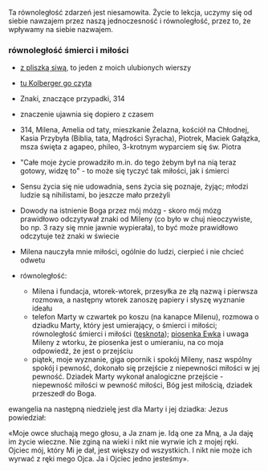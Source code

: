 Ta równoległość zdarzeń jest niesamowita. Życie to lekcja, uczymy się od siebie nawzajem przez naszą jednoczesność i równoległość, przez to, że wpływamy na siebie nazwajem.

### równoległość śmierci i miłości
- [z pliszką siwą](https://literatura.wywrota.pl/wiersz-klasyka/41334-ksiadz-jan-twardowski-z-pliszka-siwa.html), to jeden z moich ulubionych wierszy 
- [tu Kolberger go czyta](https://drive.google.com/file/d/0Bx-kG-qtyzKSZjN5T0Rsckw0eWc/view?usp=sharing)

- Znaki, znaczące przypadki, 314
- znaczenie ujawnia się dopiero z czasem
- 314, Milena, Amelia od taty, mieszkanie Żelazna, kościół na Chłodnej, Kasia Przybyła (Biblia, tata, Mądrości Syracha), Piotrek, Maciek Gałązka, msza święta z agapeo, phileo, 3-krotnym wyparciem się św. Piotra
- "Całe moje życie prowadziło m.in. do tego żebym był na nią teraz gotowy, widzę to" - to może się tyczyć tak miłości, jak i śmierci
- Sensu życia się nie udowadnia, sens życia się poznaje, żyjąc; młodzi ludzie są nihilistami, bo jeszcze mało przeżyli
- Dowody na istnienie Boga przez mój mózg - skoro mój mózg prawidłowo odczytywał znaki od Mileny (co było w chuj nieoczywiste, bo np. 3 razy się mnie jawnie wypierała), to być może prawidłowo odczytuje też znaki w świecie
- Milena nauczyła mnie miłości, ogólnie do ludzi, cierpieć i nie chcieć odwetu
- równoległość:
  - Milena i fundacja, wtorek-wtorek, przesyłka ze złą nazwą i pierwsza rozmowa, a następny wtorek zanoszę papiery i słyszę wyznanie ideału
  - telefon Marty w czwartek po koszu (na kanapce Milenu), rozmowa o dziadku Marty, który jest umierający, o śmierci i miłości; równoległość śmierci i miłości ([tęsknota][tesknota-yt]); [piosenka Ewka][ewka-yt] i uwaga Mileny z wtorku, że piosenka jest o umieraniu, na co moja odpowiedź, że jest o przejściu
  - piątek, moje wyznanie, giga opornik i spokój Mileny, nasz wspólny spokój i pewność, dokonało się przejście z niepewności miłości w jej pewność. Dziadek Marty wykonał analogiczne przejście - niepewność miłości w pewność miłości, Bóg jest miłością, dziadek przeszedł do Boga.

ewangelia na następną niedzielę jest dla Marty i jej dziadka:
  Jezus powiedział:

  «Moje owce słuchają mego głosu, a Ja znam je. Idą one za Mną, a Ja daję im życie wieczne. Nie zginą na wieki i nikt nie wyrwie ich z mojej ręki. Ojciec mój, który Mi je dał, jest większy od wszystkich. I nikt nie może ich wyrwać z ręki mego Ojca. Ja i Ojciec jedno jesteśmy».

[tesknota-yt]: https://www.youtube.com/watch?v=WgLFRuhdZU4 
[ewka-yt]: https://www.youtube.com/watch?v=XvrVPG7uN34